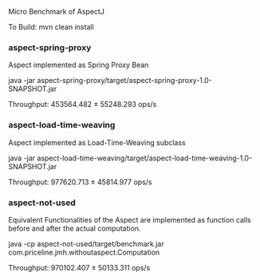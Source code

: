 Micro Benchmark of AspectJ 

To Build: mvn clean install

### aspect-spring-proxy
Aspect implemented as Spring Proxy Bean

java -jar aspect-spring-proxy/target/aspect-spring-proxy-1.0-SNAPSHOT.jar

Throughput: 453564.482 ± 55248.293  ops/s

### aspect-load-time-weaving
Aspect implemented as Load-Time-Weaving subclass

java -jar aspect-load-time-weaving/target/aspect-load-time-weaving-1.0-SNAPSHOT.jar

Throughput: 977620.713 ± 45814.977  ops/s

### aspect-not-used
Equivalent Functionalities of the Aspect are implemented as function calls before and after the actual computation.

java -cp aspect-not-used/target/benchmark.jar com.priceline.jmh.withoutaspect.Computation

Throughput: 970102.407 ± 50133.311  ops/s